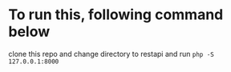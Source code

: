# To run this, following command below

clone this repo and change directory to restapi and run
`php -S 127.0.0.1:8000`
